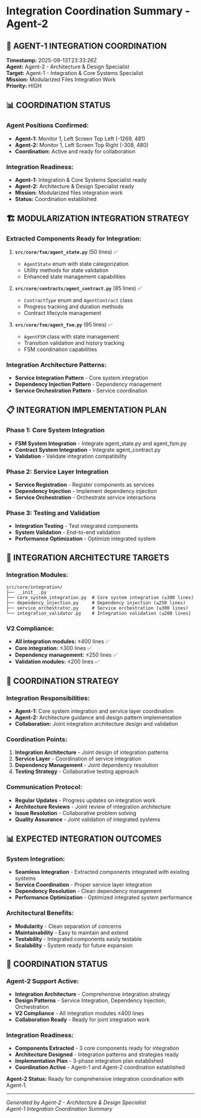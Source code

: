 # Integration Coordination Summary - Agent-2

## 🎯 **AGENT-1 INTEGRATION COORDINATION**

**Timestamp:** 2025-09-13T23:33:26Z  
**Agent:** Agent-2 - Architecture & Design Specialist  
**Target:** Agent-1 - Integration & Core Systems Specialist  
**Mission:** Modularized Files Integration Work  
**Priority:** HIGH  

## 📊 **COORDINATION STATUS**

### **Agent Positions Confirmed:**
- **Agent-1:** Monitor 1, Left Screen Top Left (-1269, 481)
- **Agent-2:** Monitor 1, Left Screen Top Right (-308, 480)
- **Coordination:** Active and ready for collaboration

### **Integration Readiness:**
- **Agent-1:** Integration & Core Systems Specialist ready
- **Agent-2:** Architecture & Design Specialist ready
- **Mission:** Modularized files integration work
- **Status:** Coordination established

## 🏗️ **MODULARIZATION INTEGRATION STRATEGY**

### **Extracted Components Ready for Integration:**
1. **`src/core/fsm/agent_state.py`** (50 lines) ✅
   - `AgentState` enum with state categorization
   - Utility methods for state validation
   - Enhanced state management capabilities

2. **`src/core/contracts/agent_contract.py`** (85 lines) ✅
   - `ContractType` enum and `AgentContract` class
   - Progress tracking and duration methods
   - Contract lifecycle management

3. **`src/core/fsm/agent_fsm.py`** (95 lines) ✅
   - `AgentFSM` class with state management
   - Transition validation and history tracking
   - FSM coordination capabilities

### **Integration Architecture Patterns:**
- **Service Integration Pattern** - Core system integration
- **Dependency Injection Pattern** - Dependency management
- **Service Orchestration Pattern** - Service coordination

## 📋 **INTEGRATION IMPLEMENTATION PLAN**

### **Phase 1: Core System Integration**
- **FSM System Integration** - Integrate agent_state.py and agent_fsm.py
- **Contract System Integration** - Integrate agent_contract.py
- **Validation** - Validate integration compatibility

### **Phase 2: Service Layer Integration**
- **Service Registration** - Register components as services
- **Dependency Injection** - Implement dependency injection
- **Service Orchestration** - Orchestrate service interactions

### **Phase 3: Testing and Validation**
- **Integration Testing** - Test integrated components
- **System Validation** - End-to-end validation
- **Performance Optimization** - Optimize integrated system

## 🎯 **INTEGRATION ARCHITECTURE TARGETS**

### **Integration Modules:**
```
src/core/integration/
├── __init__.py
├── core_system_integration.py  # Core system integration (≤300 lines)
├── dependency_injection.py     # Dependency injection (≤250 lines)
├── service_orchestrator.py     # Service orchestration (≤300 lines)
└── integration_validator.py    # Integration validation (≤200 lines)
```

### **V2 Compliance:**
- **All integration modules:** ≤400 lines ✅
- **Core integration:** ≤300 lines ✅
- **Dependency management:** ≤250 lines ✅
- **Validation modules:** ≤200 lines ✅

## 🤝 **COORDINATION STRATEGY**

### **Integration Responsibilities:**
- **Agent-1:** Core system integration and service layer coordination
- **Agent-2:** Architecture guidance and design pattern implementation
- **Collaboration:** Joint integration architecture design and validation

### **Coordination Points:**
1. **Integration Architecture** - Joint design of integration patterns
2. **Service Layer** - Coordination of service integration
3. **Dependency Management** - Joint dependency resolution
4. **Testing Strategy** - Collaborative testing approach

### **Communication Protocol:**
- **Regular Updates** - Progress updates on integration work
- **Architecture Reviews** - Joint review of integration architecture
- **Issue Resolution** - Collaborative problem solving
- **Quality Assurance** - Joint validation of integrated systems

## 📊 **EXPECTED INTEGRATION OUTCOMES**

### **System Integration:**
- **Seamless Integration** - Extracted components integrated with existing systems
- **Service Coordination** - Proper service layer integration
- **Dependency Resolution** - Clean dependency management
- **Performance Optimization** - Optimized integrated system performance

### **Architectural Benefits:**
- **Modularity** - Clean separation of concerns
- **Maintainability** - Easy to maintain and extend
- **Testability** - Integrated components easily testable
- **Scalability** - System ready for future expansion

## 🚀 **COORDINATION STATUS**

### **Agent-2 Support Active:**
- **Integration Architecture** - Comprehensive integration strategy
- **Design Patterns** - Service Integration, Dependency Injection, Orchestration
- **V2 Compliance** - All integration modules ≤400 lines
- **Collaboration Ready** - Ready for joint integration work

### **Integration Readiness:**
- **Components Extracted** - 3 core components ready for integration
- **Architecture Designed** - Integration patterns and strategies ready
- **Implementation Plan** - 3-phase integration plan established
- **Coordination Active** - Agent-1 and Agent-2 coordination established

**Agent-2 Status:** Ready for comprehensive integration coordination with Agent-1.

---
*Generated by Agent-2 - Architecture & Design Specialist*  
*Agent-1 Integration Coordination Summary*